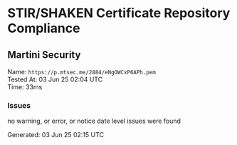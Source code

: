 # STIR/SHAKEN Certificate Repository Compliance

## Martini Security

Name: `https://p.mtsec.me/2884/eNgOWCxP6APh.pem`\
Tested At: 03 Jun 25 02:04 UTC\
Time: 33ms

### Issues

no warning, or error, or notice date level issues were found

Generated: 03 Jun 25 02:15 UTC